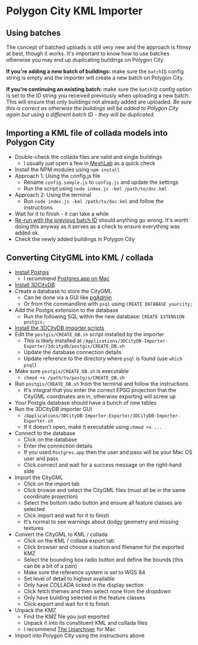 # Polygon City KML Importer

## Using batches

The concept of batched uploads is still very new and the approach is flimsy at best, though it works. It's important to know how to use batches otherwise you may end up duplicating buildings on Polygon City.

__If you're adding a new batch of buildings:__ make sure the `batchID` config string is empty and the importer will create a new batch on Polygon City.

__If you're continuing an existing batch:__ make sure the `batchID` config option is set to the ID string you received previously when uploading a new batch. This will ensure that only buildings not already added are uploaded. _Be sure this is correct as otherwise the buildings will be added to Polygon City again but using a different batch ID - they will be duplicated._

## Importing a KML file of collada models into Polygon City

* Double-check the collada files are valid and single buildings
  * I usually just open a few in [MeshLab](http://meshlab.sourceforge.net/) as a quick check
* Install the NPM modules using `npm install`
* Approach 1: Using the config.js file
  * Rename `config.sample.js` to `config.js` and update the settings
  * Run the script using `node index.js -kml /path/to/doc.kml`
* Approach 2: Using the terminal
  * Run `node index.js -kml /path/to/doc.kml` and follow the instructions
* Wait for it to finish - it can take a while
* [Re-run with the previous batch ID](#using-batches) should anything go wrong. It's worth doing this anyway as it serves as a check to ensure everything was added ok.
* Check the newly added buildings in Polygon City


## Converting CityGML into KML / collada

* [Install Postgis](http://postgis.net/install/)
  * I recommend [Postgres.app on Mac](http://postgresapp.com/)
* [Install 3DCityDB](http://www.3dcitydb.org/3dcitydb/downloads/)
* Create a database to store the CityGML
  * Can be done via a GUI like [pgAdmin](http://www.pgadmin.org/)
  * Or from the commandline with `psql` using `CREATE DATABASE yourcity;`
* Add the Postgis extension to the database
  * Run the following SQL within the new database: `CREATE EXTENSION postgis;`
* [Install the 3DCityDB importer scripts](http://www.3dcitydb.org/3dcitydb/d3dimpexp/)
* Edit the `postgis/CREATE_DB.sh` script installed by the importer
  * This is likely installed at `/Applications/3DCityDB-Importer-Exporter/3dcitydb/postgis/CREATE_DB.sh`
  * Update the database connection details
  * Update reference to the directory where `psql` is found (use `which psql`)
* Make sure `postgis/CREATE_DB.sh` is executable
  * `chmod +x /path/to/postgis/CREATE_DB.sh`
* Run `postgis/CREATE_DB.sh` from the terminal and follow the instructions
  * It's integral that you enter the correct EPSG projection that the CityGML coordinates are in, otherwise exporting will screw up
* Your Postgis database should have a bunch of new tables
* Run the 3DCityDB importer GUI
  * `/Applications/3DCityDB-Importer-Exporter/3DCityDB-Importer-Exporter.sh`
  * If it doesn't open, make it executable using `chmod +x ...`
* Connect to the database
  * Click on the database
  * Enter the connection details
  * If you used `Postgres.app` then the user and pass will be your Mac OS user and pass
  * Click connect and wait for a success message on the right-hand side
* Import the CityGML
  * Click on the import tab
  * Click browse and select the CityGML files (must all be in the same coordinate projection)
  * Select the bottom radio button and ensure all feature classes are selected
  * Click import and wait for it to finish
  * It's normal to see warnings about dodgy geometry and missing textures
* Convert the CityGML to KML / collada
  * Click on the KML / collada export tab
  * Click browser and choose a loation and filename for the exported KMZ
  * Select the bounding box radio button and define the bounds (this can be a bit of a pain)
  * Make sure the reference system is set to WGS 84
  * Set level of detail to highest available
  * Only have COLLADA ticked in the display section
  * Click fetch themes and then select none from the dropdown
  * Only have building selected in the feature classes
  * Click export and wait for it to finish
* Unpack the KMZ
  * Find the KMZ file you just exported
  * Unpack it into its constituent KML and collada files
  * I recommend [The Unarchiver](https://itunes.apple.com/gb/app/the-unarchiver/id425424353?mt=12) for Mac
* Import into Polygon City using the instructions above